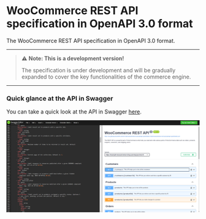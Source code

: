 # WooCommerce REST API specification in OpenAPI 3.0 format
The WooCommerce REST API specification in OpenAPI 3.0 format.

---

> ⚠️ **Note: This is a development version!**
> 
> The specification is under development and will be gradually expanded to cover the key functionalities of the commerce engine.

---

### Quick glance at the API in Swagger
You can take a quick look at the API in Swagger <a href="https://editor.swagger.io/?url=https://raw.githubusercontent.com/wtx-labs/woocommerce-api-openapi-specification/main/woocommerce-rest-api-openapi-specification.yml" target="_blank">here</a>.

![WooCommerce REST API in Swagger Editor](wtx-labs-woocommerce-rest-api-editor-swagger-io-example.png)
